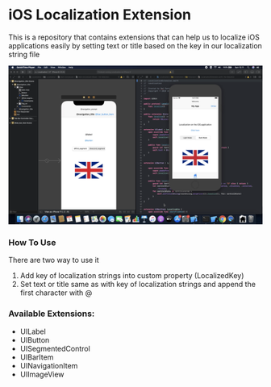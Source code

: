 # iOS Localization Extension
This is a repository that contains extensions that can help us to localize iOS applications easily by setting text or title based on the key in our localization string file

![iOS Localization](https://github.com/dwirandyh/ios-localization/blob/master/Screenshot/screenshot.png?raw=true)

### How To Use
There are two way to use it
1. Add key of localization strings into custom property (LocalizedKey)
2. Set text or title same as with key of localization strings and append the first character with @

### Available Extensions:
- UILabel
- UIButton
- UISegmentedControl
- UIBarItem
- UINavigationItem
- UIImageView
